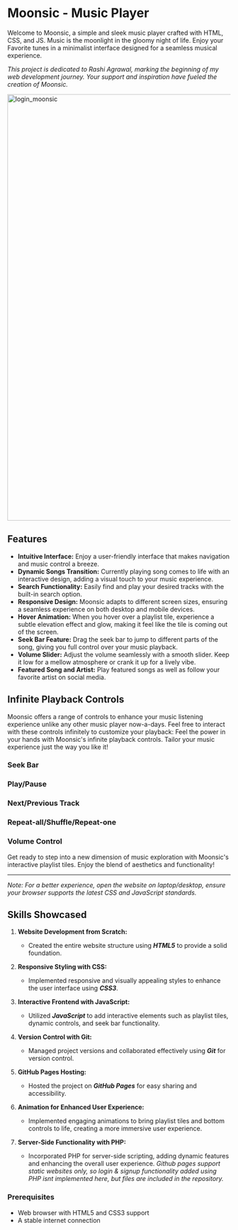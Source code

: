 # Moonsic - Music Player

Welcome to Moonsic, a simple and sleek music player crafted with HTML, CSS, and JS. 
Music is the moonlight in the gloomy night of life.
Enjoy your Favorite tunes in a minimalist interface designed for a seamless musical experience.

*This project is dedicated to Rashi Agrawal, marking the beginning of my web development journey.
Your support and inspiration have fueled the creation of Moonsic.*

<img width="960" alt="login_moonsic" src="https://github.com/moonfraction/Moonsic/assets/117714551/3ffddc25-804f-4171-a0c6-d1e25fc7ad8d">


## Features

- **Intuitive Interface:** Enjoy a user-friendly interface that makes navigation and music control a breeze.
- **Dynamic Songs Transition:** Currently playing song comes to life with an interactive design, adding a visual touch to your music experience.
- **Search Functionality:** Easily find and play your desired tracks with the built-in search option.
- **Responsive Design:** Moonsic adapts to different screen sizes, ensuring a seamless experience on both desktop and mobile devices.
- **Hover Animation:** When you hover over a playlist tile, experience a subtle elevation effect and glow, making it feel like the tile is coming out of the screen.
- **Seek Bar Feature:** Drag the seek bar to jump to different parts of the song, giving you full control over your music playback.
- **Volume Slider:** Adjust the volume seamlessly with a smooth slider. Keep it low for a mellow atmosphere or crank it up for a lively vibe.
- **Featured Song and Artist:** Play featured songs as well as follow your favorite artist on social media.

## Infinite Playback Controls

Moonsic offers a range of controls to enhance your music listening experience unlike any other music player now-a-days.
Feel free to interact with these controls infinitely to customize your playback:
Feel the power in your hands with Moonsic's infinite playback controls. Tailor your music experience just the way you like it!

### Seek Bar
### Play/Pause
### Next/Previous Track
### Repeat-all/Shuffle/Repeat-one
### Volume Control

Get ready to step into a new dimension of music exploration with Moonsic's interactive playlist tiles. Enjoy the blend of aesthetics and functionality!

---
*Note: For a better experience, open the website on laptop/desktop, ensure your browser supports the latest CSS and JavaScript standards.*



## Skills Showcased

1. **Website Development from Scratch:**
   - Created the entire website structure using ***HTML5*** to provide a solid foundation.

2. **Responsive Styling with CSS:**
   - Implemented responsive and visually appealing styles to enhance the user interface using ***CSS3***.

3. **Interactive Frontend with JavaScript:**
   - Utilized ***JavaScript*** to add interactive elements such as playlist tiles, dynamic controls, and seek bar functionality.

4. **Version Control with Git:**
   - Managed project versions and collaborated effectively using ***Git*** for version control.

5. **GitHub Pages Hosting:**
   - Hosted the project on ***GitHub Pages*** for easy sharing and accessibility.

6. **Animation for Enhanced User Experience:**
   - Implemented engaging animations to bring playlist tiles and bottom controls to life, creating a more immersive user experience.

7. **Server-Side Functionality with PHP:**
   - Incorporated PHP for server-side scripting, adding dynamic features and enhancing the overall user experience.
   *Github pages support static websites only, so login & signup functionality added using PHP isnt implemented here, but files are included in the repository.*

### Prerequisites

- Web browser with HTML5 and CSS3 support
- A stable internet connection


